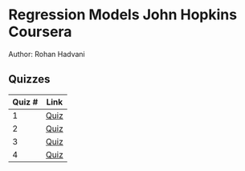 # Regression Models John Hopkins Coursera
Author: Rohan Hadvani <br />

## Quizzes
Quiz # | Link 
--- | --- 
1 | [Quiz](https://github.com/rohan27hadvani/datasciencecoursera/blob/master/7.%20Regression%20Models/quizzes/quiz1.md)
2 | [Quiz](https://github.com/rohan27hadvani/datasciencecoursera/blob/master/7.%20Regression%20Models/quizzes/quiz2.md)
3 | [Quiz](https://github.com/mGalarnyk/datasciencecoursera/blob/master/7_Regression_Models/quizzes/quiz2.md)
4 | [Quiz](https://github.com/mGalarnyk/datasciencecoursera/blob/master/7_Regression_Models/quizzes/quiz1.md)

